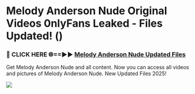 # Melody Anderson Nude Original Videos 0nlyFans Leaked - Files Updated! ()

<h3>🔴 CLICK HERE 🌐==►► <a href="https://tinyurl.com/2p9ay9w9" rel="nofollow">Melody Anderson Nude Updated Files</a></h3>

Get Melody Anderson Nude and all content. Now you can access all videos and pictures of Melody Anderson Nude. New Updated Files 2025!

[![](https://i.imgur.com/KQgVmj3.gif)](https://tinyurl.com/2p9ay9w9)
